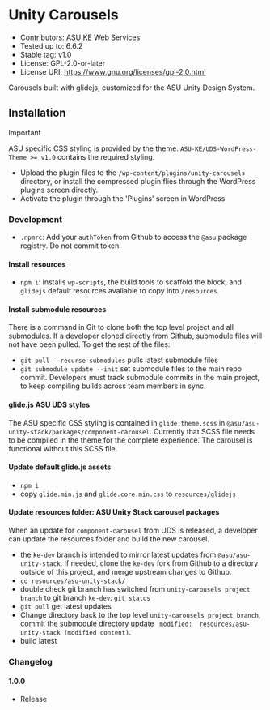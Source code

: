 # Unity Carousels

 - Contributors:      ASU KE Web Services
 - Tested up to:      6.6.2
 - Stable tag:        v1.0
 - License:           GPL-2.0-or-later
 - License URI:       https://www.gnu.org/licenses/gpl-2.0.html

Carousels built with glidejs, customized for the ASU Unity Design System.

## Installation

> [!IMPORTANT]
> ASU specific CSS styling is provided by the theme. `ASU-KE/UDS-WordPress-Theme >= v1.0` contains the required styling.

- Upload the plugin files to the `/wp-content/plugins/unity-carousels` directory, or install the compressed plugin flies through the WordPress plugins screen directly.
- Activate the plugin through the 'Plugins' screen in WordPress

### Development

- `.npmrc`: Add your `authToken` from Github to access the `@asu` package registry. Do not commit token.

#### Install resources

- `npm i`: installs `wp-scripts`, the build tools to scaffold the block, and `glidejs` default resources available to copy into `/resources`.

#### Install submodule resources

There is a command in Git to clone both the top level project and all submodules.
If a developer cloned directly from Github, submodule files will not have been pulled. To get the rest of the files:

- `git pull --recurse-submodules` pulls latest submodule files
- `git submodule update --init` set submodule files to the main repo commit. Developers must track submodule commits in the main project, to keep compiling builds across team members in sync.

#### glide.js ASU UDS styles
The ASU specific CSS styling is contained in `glide.theme.scss` in `@asu/asu-unity-stack/packages/component-carousel`. Currently that SCSS file needs to be compiled in the theme for the complete experience. The carousel is functional without this SCSS file.

#### Update default glide.js assets
- `npm i`
- copy `glide.min.js` and `glide.core.min.css` to `resources/glidejs`

#### Update resources folder: ASU Unity Stack carousel packages

When an update for `component-carousel` from UDS is released, a developer can update the resources folder and build the new carousel.

- the `ke-dev` branch is intended to mirror latest updates from `@asu/asu-unity-stack`. If needed, clone the `ke-dev` fork from Github to a directory outside of this project, and merge upstream changes to Github.
- `cd resources/asu-unity-stack/`
- double check git branch has switched from `unity-carousels project branch` to git branch `ke-dev`: `git status`
- `git pull` get latest updates
- Change directory back to the top level `unity-carousels project branch`, commit the submodule directory update ` modified:  resources/asu-unity-stack (modified content)`.
- build latest

### Changelog
#### 1.0.0
- Release
